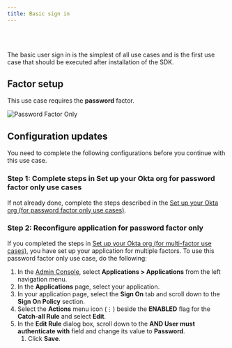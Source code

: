 ```yaml
---
title: Basic sign in
---
```


<div class="oie-embedded-sdk">

<ApiLifecycle access="ie" /><br>
<ApiLifecycle access="Limited GA" /><br>

<StackSelector class="cleaner-selector"/>

The basic user sign in is the simplest of all use cases and is the first
use case that should be executed after installation of the SDK.

## Factor setup

This use case requires the **password** factor.

<div class="common-image-format">

![Password Factor Only](/img/oie-embedded-sdk/factor-password-only.png
 "Password Factor")

</div>

## Configuration updates

You need to complete the following configurations before you continue with this use case.

### Step 1: Complete steps in Set up your Okta org for password factor only use cases

If not already done, complete the steps described in the
[Set up your Okta org (for password factor only use cases)](/docs/guides/oie-embedded-common-org-setup/aspnet/main/#set-up-your-okta-org-for-password-factor-only-use-cases).

### Step 2: Reconfigure application for password factor only

If you completed the steps in
[Set up your Okta org (for multi-factor use cases)](/docs/guides/oie-embedded-common-org-setup/aspnet/main/#set-up-your-okta-org-for-multifactor-use-cases), you have set up your application for multiple factors.
To use this password factor only use case, do the following:

1. In the [Admin Console](https://developer.okta.com/docs/guides/quickstart/using-console/),
   select **Applications > Applications** from the left navigation menu.
1. In the **Applications** page, select your application.
1. In your application page, select the **Sign On** tab and scroll down
   to the **Sign On Policy** section.
1. Select the **Actions** menu icon (⋮) beside the **ENABLED** flag for the **Catch-all Rule** and select **Edit**.
1. In the **Edit Rule** dialog box, scroll down to the **AND User must authenticate with** field and change its value to **Password**.
   1. Click **Save**.

<StackSelector snippet="summaryofsteps" noSelector />

<StackSelector snippet="integrationsteps" noSelector />

</div>
